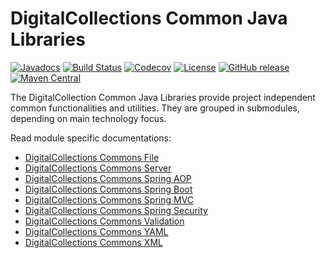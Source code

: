 # DigitalCollections Common Java Libraries

[![Javadocs](https://javadoc.io/badge/de.digitalcollections.commons/dc-commons.svg)](https://javadoc.io/doc/de.digitalcollections.commons/dc-commons)
[![Build Status](https://img.shields.io/travis/dbmdz/digitalcollections-commons/master.svg)](https://travis-ci.org/dbmdz/digitalcollections-commons)
[![Codecov](https://img.shields.io/codecov/c/github/dbmdz/digitalcollections-commons/master.svg)](https://codecov.io/gh/dbmdz/digitalcollections-commons)
[![License](https://img.shields.io/github/license/dbmdz/digitalcollections-commons.svg)](LICENSE)
[![GitHub release](https://img.shields.io/github/release/dbmdz/digitalcollections-commons.svg)](https://github.com/dbmdz/digitalcollections-commons/releases)
[![Maven Central](https://img.shields.io/maven-central/v/de.digitalcollections.commons/dc-commons.svg)](https://search.maven.org/search?q=a:dc-commons)

The DigitalCollection Common Java Libraries provide project independent common functionalities and utilities. They are grouped in submodules, depending on main technology focus.

Read module specific documentations:

- [DigitalCollections Commons File](dc-commons-file)
- [DigitalCollections Commons Server](dc-commons-server)
- [DigitalCollections Commons Spring AOP](dc-commons-springaop)
- [DigitalCollections Commons Spring Boot](dc-commons-springboot)
- [DigitalCollections Commons Spring MVC](dc-commons-springmvc)
- [DigitalCollections Commons Spring Security](dc-commons-springsecurity)
- [DigitalCollections Commons Validation](dc-commons-validation)
- [DigitalCollections Commons YAML](dc-commons-yaml)
- [DigitalCollections Commons XML](dc-commons-xml)
